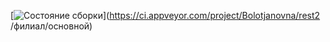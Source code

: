 [![Состояние сборки](https://ci.appveyor.com/api/projects/status/i34eytdlt5n3unip/branch/main?svg=true)](https://ci.appveyor.com/project/Bolotjanovna/rest2 /филиал/основной)
